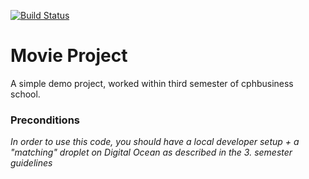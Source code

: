 [![Build Status](https://travis-ci.com/Dyrhoi/dat3-f1w3-startcode-demo.svg?branch=master)](https://travis-ci.com/Dyrhoi/dat3-f1w3-startcode-demo)

# Movie Project
A simple demo project, worked within third semester of cphbusiness school.

### Preconditions
*In order to use this code, you should have a local developer setup + a "matching" droplet on Digital Ocean as described in the 3. semester guidelines*
